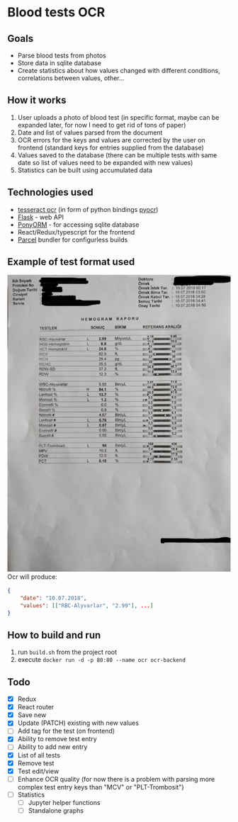 # Blood tests OCR

## Goals
* Parse blood tests from photos
* Store data in sqlite database
* Create statistics about how values changed with different conditions, correlations between values, other...

## How it works
1. User uploads a photo of blood test (in specific format, maybe can be expanded later, for now I need to get rid of tons of paper)
2. Date and list of values parsed from the document
3. OCR errors for the keys and values are corrected by the user on frontend (standard keys for entries supplied from the database)
4. Values saved to the database (there can be multiple tests with same date so list of values need to be expanded with new values)
5. Statistics can be built using accumulated data

## Technologies used
* [tesseract ocr](https://github.com/tesseract-ocr/tesseract) (in form of python bindings [pyocr](https://gitlab.gnome.org/World/OpenPaperwork/pyocr))
* [Flask](http://flask.pocoo.org/) - web API
* [PonyORM](https://ponyorm.com/) - for accessing sqlite database
* React/Redux/typescript for the frontend
* [Parcel](https://github.com/parcel-bundler/parcel) bundler for configurless builds

## Example of test format used
![example](docs/reference.jpg)
<br/>
Ocr will produce:
```json
{
    "date": "10.07.2018",
    "values": [["RBC-Alyvarlar", "2.99"], ...]
}
```

## How to build and run
1. run ```build.sh``` from the project root
2. execute ```docker run -d -p 80:80 --name ocr ocr-backend```

## Todo
- [x] Redux
- [x] React router
- [x] Save new
- [x] Update (PATCH) existing with new values
- [ ] Add tag for the test (on frontend)
- [x] Ability to remove test entry
- [ ] Ability to add new entry 
- [x] List of all tests
- [x] Remove test
- [x] Test edit/view
- [ ] Enhance OCR quality (for now there is a problem with parsing more complex test entry keys than "MCV" or "PLT-Trombosit")
- [ ] Statistics
    - [ ] Jupyter helper functions
    - [ ] Standalone graphs
